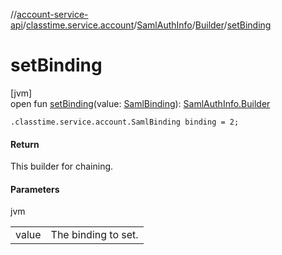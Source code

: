 //[account-service-api](../../../../index.md)/[classtime.service.account](../../index.md)/[SamlAuthInfo](../index.md)/[Builder](index.md)/[setBinding](set-binding.md)

# setBinding

[jvm]\
open fun [setBinding](set-binding.md)(value: [SamlBinding](../../-saml-binding/index.md)): [SamlAuthInfo.Builder](index.md)

`.classtime.service.account.SamlBinding binding = 2;`

#### Return

This builder for chaining.

#### Parameters

jvm

| | |
|---|---|
| value | The binding to set. |
